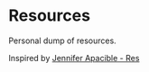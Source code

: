 Resources
=========

Personal dump of resources.


Inspired by [Jennifer Apacible - Res](https://github.com/japacible/res)
